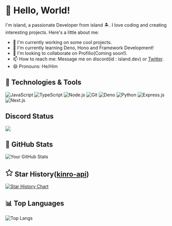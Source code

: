 # 👋 Hello, World! 

I'm island, a passionate Developer from island 🏝. I love coding and creating interesting projects. Here's a little about me:

- 👾 I'm currently working on some cool projects.
- 🌱 I'm currently learning Deno, Hono and Framework Development!
- 🤝 I'm looking to collaborate on Profilio(Coming soon!).
- 📫 How to reach me: Message me on discord(id : island.dev) or [Twitter](https://twitter.com/island_0205).
- 😄 Pronouns: He/Him

## 🔧 Technologies & Tools
![JavaScript](https://img.shields.io/badge/-JavaScript-F7DF1E?style=flat-square&logo=javascript&logoColor=black)
![TypeScript](https://img.shields.io/badge/-TypeScript-3178C6?style=flat-square&logo=typescript&logoColor=white)
![Node.js](https://img.shields.io/badge/-Node.js-339933?style=flat-square&logo=node.js&logoColor=white)
![Git](https://img.shields.io/badge/-Git-F05032?style=flat-square&logo=git&logoColor=white)
![Deno](https://img.shields.io/badge/-Deno-000000?style=flat-square&logo=deno&logoColor=white)
![Python](https://img.shields.io/badge/-Python-3776AB?style=flat-square&logo=python&logoColor=white)
![Express.js](https://img.shields.io/badge/-Express.js-000000?style=flat-square&logo=express&logoColor=white)
![Next.js](https://img.shields.io/badge/next.js-000000?style=for-the-badge&logo=nextdotjs&logoColor=white)

## Discord Status
<a href="https://discord.com/users/1028941875945684992" align="left">
    <img src="https://lanyard.cnrad.dev/api/1122878999065002155?theme=dark&animated=true&idleMessage=I%27m+developing+Profilio%21+Coming+Soon%21&showDisplayName=true&bg=5f61e0">
</a>
  
## 🚀 GitHub Stats
![Your GitHub Stats](https://github-readme-stats.vercel.app/api?username=island-dev&hide=contribs,stars)

## <svg xmlns="http://www.w3.org/2000/svg" width="24" height="24" viewBox="0 0 24 24" fill="none" stroke="currentColor" stroke-width="2" stroke-linecap="round" stroke-linejoin="round" class="lucide lucide-star"><polygon points="12 2 15.09 8.26 22 9.27 17 14.14 18.18 21.02 12 17.77 5.82 21.02 7 14.14 2 9.27 8.91 8.26 12 2"/></svg> Star History([kinro-api](https://github.com/island-dev/kinro-api/))

[![Star History Chart](https://api.star-history.com/svg?repos=island-dev/kinro-api&type=Date)](https://star-history.com/#island-dev/kinro-api&Date)

## 📊 Top Languages
![Top Langs](https://github-readme-stats.vercel.app/api/top-langs/?username=island-dev&layout=compact&theme=radical)
